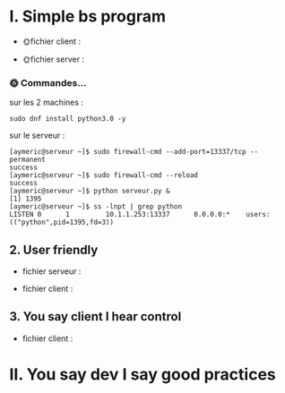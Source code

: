 # I. Simple bs program

- 🌞fichier client :

- 🌞fichier server : 


### 🌞 Commandes...


sur les 2 machines : 
```
sudo dnf install python3.0 -y
```

sur le serveur : 
```
[aymeric@serveur ~]$ sudo firewall-cmd --add-port=13337/tcp --permanent
success
[aymeric@serveur ~]$ sudo firewall-cmd --reload
success
[aymeric@serveur ~]$ python serveur.py &
[1] 1395
[aymeric@serveur ~]$ ss -lnpt | grep python
LISTEN 0      1         10.1.1.253:13337      0.0.0.0:*    users:(("python",pid=1395,fd=3))
```


## 2. User friendly

- fichier serveur :

- fichier client :

## 3. You say client I hear control

- fichier client :

# II. You say dev I say good practices

